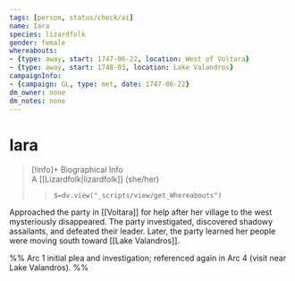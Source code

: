 ```yaml
---
tags: [person, status/check/ai]
name: Iara
species: lizardfolk
gender: female
whereabouts:
- {type: away, start: 1747-06-22, location: West of Voltara}
- {type: away, start: 1748-03, location: Lake Valandros}
campaignInfo:
- {campaign: GL, type: met, date: 1747-06-22}
dm_owner: none
dm_notes: none
---
```

# Iara
>[!info]+ Biographical Info  
> A [[Lizardfolk|lizardfolk]] (she/her)  
>> `$=dv.view("_scripts/view/get_Whereabouts")`

Approached the party in [[Voltara]] for help after her village to the west mysteriously disappeared. The party investigated, discovered shadowy assailants, and defeated their leader. Later, the party learned her people were moving south toward [[Lake Valandros]].

%%
Arc 1 initial plea and investigation; referenced again in Arc 4 (visit near Lake Valandros).
%%
